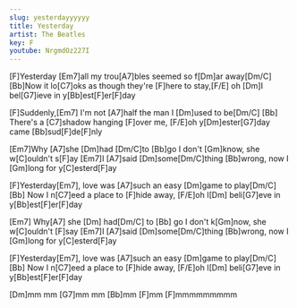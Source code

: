 ```yaml
---
slug: yesterdayyyyyy
title: Yesterday
artist: The Beatles
key: F
youtube: NrgmdOz227I
---
```


[F]Yesterday [Em7]all my trou[A7]bles seemed so f[Dm]ar away[Dm/C]
[Bb]Now it lo[C7]oks as though they're [F]here to stay,[F/E] oh [Dm]I bel[G7]ieve in y[Bb]est[F]er[F]day

[F]Suddenly,[Em7] I'm not [A7]half the man I [Dm]used to be[Dm/C]
[Bb] There's a [C7]shadow hanging [F]over me, [F/E]oh y[Dm]ester[G7]day came [Bb]sud[F]de[F]nly

[Em7]Why [A7]she [Dm]had [Dm/C]to [Bb]go I don't [Gm]know, she w[C]ouldn't s[F]ay
[Em7]I [A7]said [Dm]some[Dm/C]thing [Bb]wrong, now I [Gm]long for y[C]esterd[F]ay

[F]Yesterday[Em7], love was [A7]such an easy [Dm]game to play[Dm/C]
[Bb] Now I n[C7]eed a place to [F]hide away, [F/E]oh I[Dm] beli[G7]eve in y[Bb]est[F]er[F]day

[Em7] Why[A7] she [Dm] had[Dm/C] to [Bb] go I don't k[Gm]now, she w[C]ouldn't [F]say
[Em7]I [A7]said [Dm]some[Dm/C]thing [Bb]wrong, now I [Gm]long for y[C]esterd[F]ay

[F]Yesterday[Em7], love was [A7]such an easy [Dm]game to play[Dm/C]
[Bb] Now I n[C7]eed a place to [F]hide away, [F/E]oh I[Dm] beli[G7]eve in y[Bb]est[F]er[F]day

[Dm]mm mm [G7]mm mm [Bb]mm [F]mm [F]mmmmmmmmm
